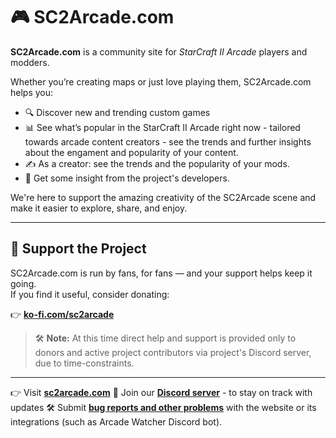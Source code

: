 # 🎮 SC2Arcade.com

**SC2Arcade.com** is a community site for *StarCraft II Arcade* players and modders.

Whether you’re creating maps or just love playing them, SC2Arcade.com helps you:

- 🔍 Discover new and trending custom games
- 📊 See what’s popular in the StarCraft II Arcade right now - tailored towards arcade content creators - see the trends and further insights about the engament and popularity of your content.
- ✍️ As a creator: see the trends and the popularity of your mods.
- 🧙 Get some insight from the project's developers.

We're here to support the amazing creativity of the SC2Arcade scene and make it easier to explore, share, and enjoy.

---

## 💖 Support the Project

SC2Arcade.com is run by fans, for fans — and your support helps keep it going.  
If you find it useful, consider donating:

👉 [**ko-fi.com/sc2arcade**](https://ko-fi.com/sc2arcade)

> 🛠️ **Note:** At this time direct help and support is provided only to donors and active project contributors via project's Discord server, due to time-constraints.

---

👉 Visit [**sc2arcade.com**](https://sc2arcade.com)
💬 Join our [**Discord server**](https://discord.gg/yourserver) - to stay on track with updates
🛠️ Submit [**bug reports and other problems**](https://github.com/sc2-arcade-watcher/issue-tracker/issues) with the website or its integrations (such as Arcade Watcher Discord bot).
